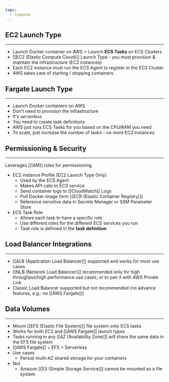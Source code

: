 ```yaml
---
tags:
  - Compute
---
```

## EC2 Launch Type
---
- Launch Docker container on AWS = Launch __ECS Tasks__ on ECS Clusters
- [[EC2 (Elastic Compute Cloud)]] Launch Type - you must provision & maintain the infrastructure (EC2 instances)
- Each EC2 instance must run the ECS Agent to register in the ECS Cluster
- AWS takes care of starting / stopping containers

## Fargate Launch Type
---
- Launch Docker containers on AWS
- Don't need to provision the infrastructure
- It's _serverless_
- You need to create task definitions
- AWS just runs ECS Tasks for you based on the CPU/RAM you need
- To scale, just increase the number of tasks - no more EC2 instances

## Permissioning & Security
---
Leverages [[IAM]] roles for permissioning
- EC2 instance Profile (EC2 Launch Type Only)
	- Used by the ECS Agent
	- Makes API calls to ECS service
	- Send container logs to [[CloudWatch]] Logs
	- Pull Docker image form [[ECR (Elastic Container Registry)]]
	- Reference sensitive data in Secrets Manager or SSM Parameter Store
- ECS Task Role
	- Allows each task to have a specific role
	- Use different roles for the different ECS services you run
	- Task role is definied in the __task definition__

## Load Balancer Integrations
---
- [[ALB (Application Load Balancer)]] supported and works for most use cases
- [[NLB (Network Load Balancer)]] recommended only for high throughput/high performance use cases, or to pair it with AWS Private Link
- Classic Load Balancer supported but not recommended (no advance features, e.g.: no [[AWS Fargate]])

## Data Volumes
---
- Mount [[EFS (Elastic File System)]] file system onto ECS tasks
- Works for both EC2 and [[AWS Fargate]] launch types
- Tasks running in any [[AZ (Availability Zone)]] will share the same data in the EFS file system
- [[AWS Fargate]] + EFS = Serverless
- Use cases
	- Persist multi-AZ shared storage for your containers
- Not 
	- Amazon [[S3 (Simple Storage Service)]] cannot be mounted as a file system